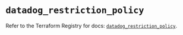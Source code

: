 # `datadog_restriction_policy`

Refer to the Terraform Registry for docs: [`datadog_restriction_policy`](https://registry.terraform.io/providers/datadog/datadog/3.41.0/docs/resources/restriction_policy).
